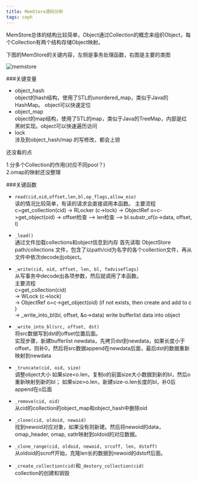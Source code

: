 ```yaml
---
title: MemStore源码分析
tags: ceph
---
```


MemStore总体的结构比较简单，Object通过Collection的概念来组织Object，每个Collection有两个结构存储Object映射。

<!--more-->

下图的MemStore的关键内容，左侧是事务处理函数，右图是主要的类图

![memstore]({{site.imageurl}}/objectstore/memstore.jpg)

###关键变量  

* object_hash  
    object的hash结构，使用了STL的unordered_map，类似于Java的HashMap。 object可以快速定位
* object_map  
    object的map结构，使用了STL的map，类似于Java的TreeMap，内部是红黑树实现。object可以快速遍历访问
* lock  
    涉及到object_hash/map 的写修改，都会上锁

还没看的点

1.分多个Collection的作用(对应不同pool？)  
2.omap的映射还没整理

###关键函数

* `read(cid,oid,offset,len,bl,op_flags,allow_eio)`  
读的情况比较简单，有读的请求会直接调用本函数。
主要流程
c=get_collection(cid) -> RLocker (c->lock) -> ObjectRef o=c->get_object(oid)
-> offset检查 –> len检查 –> bl.substr_of(o->data, offset, l)

* `_load()`  
通过文件加载collections和object信息到内存
首先读取 ObjectStore path/collections 文件，包含了以path/cid为名字的各个collection文件，再从文件中依次decode出object。

* `_write(cid, oid, offset, len, bl, fadviseflags)`  
从写事务中decode出各项参数，然后就调用了本函数。  
主要流程  
c=get_collection(cid)  
-> WLock (c->lock)   
-> ObjectRef o=c->get_object(oid) (if not exists, then create and add to c )   
-> _write_into_bl(bl, offset, &o->data) write bufferlist data into object

* `_write_into_bl(src, offset, dst)`  
将src数据写到dst的offset位置后面。  
实现步骤，新建bufferlist newdata，先拷贝dst到newdata，如果长度小于offset，则补0，然后将src数据append在newdata后面，最后dst的数据重新映射到newdata

* `_truncate(cid, oid, size)`  
调整object大小
如果size<o.len，复制o的前面size大小数据到新的bl，然后o重新映射到新的bl；
如果size>o.len，新建size-o.len长度的bl，补0后append在o后面

* `_remove(cid, oid)`  
从cid的collection的object_map和object_hash中删除oid

* `_clone(cid, oldoid, newoid)`  
找到newoid对应对象，如果没有则新建。然后将newoid的data，omap_header, omap, xattr映射到oldoid的对应数据。

* `_clone_range(cid, oldoid, newoid, srcoff, len, dstoff)`   
从oldoid的scroff开始，克隆len长的数据到newoid的dstoff后面。

* `_create_collection(cid)`和`_destory_collection(cid)`  
collection的创建和销毁


